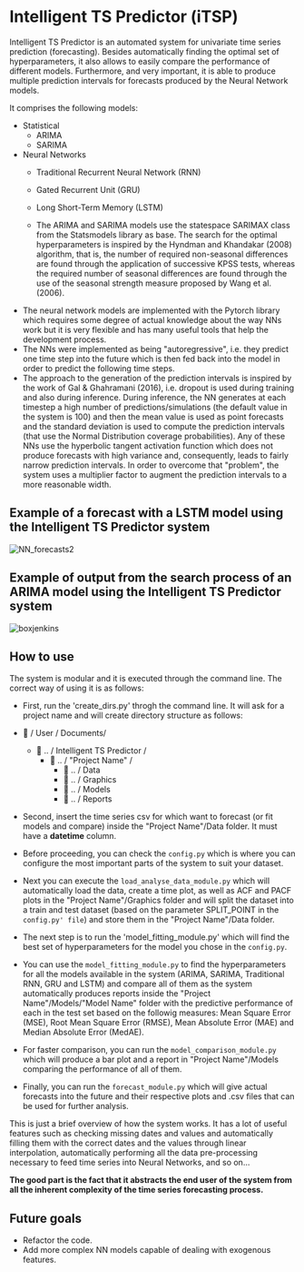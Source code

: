 # Intelligent TS Predictor (iTSP)

Intelligent TS Predictor is an automated system for univariate time series prediction (forecasting).  Besides automatically finding the optimal set of hyperparameters, it also allows to easily compare the performance of different models. Furthermore, and very important, it is able to produce multiple prediction intervals for forecasts produced by the Neural Network models.

It comprises the following models:
- Statistical
  - ARIMA
  - SARIMA
- Neural Networks
  - Traditional Recurrent Neural Network (RNN)
  - Gated Recurrent Unit (GRU)
  - Long Short-Term Memory (LSTM)
 
  - The ARIMA and SARIMA models use the statespace SARIMAX class from the Statsmodels library as base. The search for the optimal hyperparameters is inspired by the Hyndman and Khandakar (2008) algorithm, that is, the number of required non-seasonal differences are found through the application of successive KPSS tests, whereas the required number of seasonal differences are found through the use of the seasonal strength measure proposed by Wang et al. (2006). 
- The neural network models are implemented with the Pytorch library which requires some degree of actual knowledge about the way NNs work but it is very flexible and has many useful tools that help the development process. 
- The NNs were implemented as being "autoregressive", i.e. they predict one time step into the future which is then fed back into the model in order to predict the following time steps.
- The approach to the generation of the prediction intervals is inspired by the work of Gal & Ghahramani (2016), i.e. dropout is used during training and also during inference. During inference, the NN generates at each timestep a high number of predictions/simulations (the default value in the system is 100) and then the mean value is used as point forecasts and the standard deviation is used to compute the prediction intervals (that use the Normal Distribution coverage probabilities). Any of these NNs use the hyperbolic tangent activation function which does not produce forecasts with high variance and, consequently, leads to fairly narrow prediction intervals. In order to overcome that "problem", the system uses a multiplier factor to augment the prediction intervals to a more reasonable width.
 
## Example of a forecast with a LSTM model using the Intelligent TS Predictor system


![NN_forecasts2](https://user-images.githubusercontent.com/23248450/96621622-c28ed380-1300-11eb-8178-45ec6170d9eb.png)


## Example of output from the search process of an ARIMA model using the Intelligent TS Predictor system

![boxjenkins](https://user-images.githubusercontent.com/23248450/96622483-e6064e00-1301-11eb-9feb-f766bc2e2be5.png)

 
## How to use
 
The system is modular and it is executed through the command line. The correct way of using it is as follows:
 
- First, run the 'create_dirs.py' throgh the command line. It will ask for a project name and will create directory structure as follows:

- :file_folder: / User / Documents/
  - :file_folder: .. / Intelligent TS Predictor /
     - :file_folder: .. / "Project Name" /
         - :file_folder: .. / Data
         - :file_folder: .. / Graphics
         - :file_folder: .. / Models
         - :file_folder: .. / Reports

- Second, insert the time series csv for which want to forecast (or fit models and compare) inside the "Project Name"/Data folder. It must have a **datetime** column.
- Before proceeding, you can check the ``config.py`` which is where you can configure the most important parts of the system to suit your dataset.
- Next you can execute the ``load_analyse_data_module.py`` which will automatically load the data, create a time plot, as well as ACF and PACF plots in the "Project Name"/Graphics folder and will split the dataset into a train and test dataset (based on the parameter SPLIT_POINT in the ``config.py' file``) and store them in the "Project Name"/Data folder.
- The next step is to run the 'model_fitting_module.py' which will find the best set of hyperparameters for the model you chose in the ``config.py``.
- You can use the ``model_fitting_module.py`` to find the hyperparameters for all the models available in the system (ARIMA, SARIMA, Traditional RNN, GRU and LSTM) and compare all of them as the system automatically produces reports inside the "Project Name"/Models/"Model Name" folder with the predictive performance of each in the test set based on the followig measures: Mean Square Error (MSE), Root Mean Square Error (RMSE), Mean Absolute Error (MAE) and Median Absolute Error (MedAE). 
- For faster comparison, you can run the ``model_comparison_module.py`` which will produce a bar plot and a report in "Project Name"/Models comparing the performance of all of them.
- Finally, you can run the ``forecast_module.py`` which will give actual forecasts into the future and their respective plots and .csv files that can be used for further analysis.

This is just a brief overview of how the system works. It has a lot of useful features such as checking missing dates and values and automatically filling them with the correct dates and the values through linear interpolation, automatically performing all the data pre-processing necessary to feed time series into Neural Networks, and so on... 

**The good part is the fact that it abstracts the end user of the system from all the inherent complexity of the time series forecasting process.**


## Future goals
- Refactor the code.
- Add more complex NN models capable of dealing with exogenous features.
